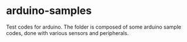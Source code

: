 # arduino-samples
Test codes for arduino.
The folder is composed of some arduino sample codes, done with various sensors and peripherals.
